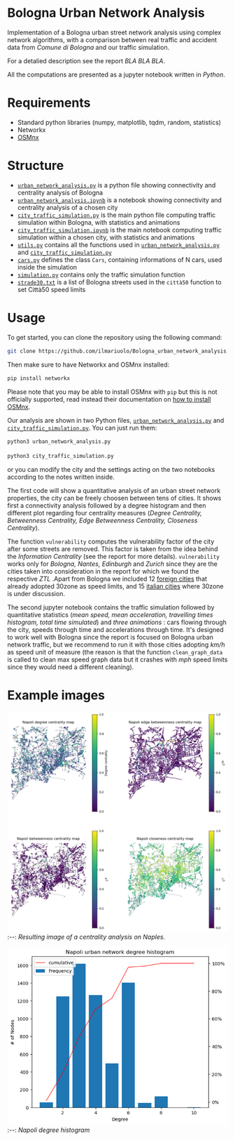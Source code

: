 # Bologna Urban Network Analysis
Implementation of a Bologna urban street network analysis using complex network algorithms, with a comparison between real traffic and accident data from _Comune di Bologna_ and our traffic simulation.

For a detalied description see the report *BLA BLA BLA*.

All the computations are presented as a jupyter notebook written in *Python*.

# Requirements
* Standard python libraries (numpy, matplotlib, tqdm, random, statistics)
* Networkx
* [OSMnx](https://geoffboeing.com/publications/osmnx-complex-street-networks/)

# Structure 
* [`urban_network_analysis.py`](urban_network_analysis.py) is a python file showing connectivity and centrality analysis of Bologna
* [`urban_network_analysis.ipynb`](urban_network_analysis.ipynb) is a notebook showing connectivity and centrality analysis of a chosen city
* [`city_traffic_simulation.py`](city_traffic_simulation.py) is the main python file computing traffic simulation within Bologna, with statistics and animations
* [`city_traffic_simulation.ipynb`](city_traffic_simulation.ipynb) is the main notebook computing traffic simulation within a chosen city, with statistics and animations
* [`utils.py`](utils.py) contains all the functions used in [`urban_network_analysis.py`](urban_network_analysis.py) and [`city_traffic_simulation.py`](city_traffic_simulation.py) 
* [`cars.py`](cars.py) defines the class `Cars`, containing informations of N cars, used inside the simulation
* [`simulation.py`](simulation.py) contains only the traffic simulation function
* [`strade30.txt`](strade30.txt) is a list of Bologna streets used in the `città50` function to set Città50 speed limits

# Usage
To get started, you can clone the repository using the following command:

```bash
git clone https://github.com/ilmariuolo/Bologna_urban_network_analysis.git
```

Then make sure to have Networkx and OSMnx installed:

```bash
pip install networkx
```

Please note that you may be able to install OSMnx with `pip` but this is not officially supported, read instead their documentation on [how to install OSMnx](https://osmnx.readthedocs.io/en/stable/installation.html).

Our analysis are shown in two Python files, [`urban_network_analysis.py`](urban_network_analysis.py) and [`city_traffic_simulation.py`](city_traffic_simulation.py). You can just run them:

```bash
python3 urban_network_analysis.py

python3 city_traffic_simulation.py
```
or you can modify the city and the settings acting on the two notebooks according to the notes written inside.

The first code will show a quantitative analysis of an urban street network properties, the city can be freely choosen between tens of cities. It shows first a connectivity analysis followed by a degree histogram and then different plot regarding four centrality measures (_Degree Centrality, Betweenness Centrality, Edge Betweenness Centrality, Closeness Centrality_). 

The function `vulnerability` computes the vulnerability factor of the city after some streets are removed. This factor is taken from the idea behind the _Information Centrality_ (see the report for more details). `vulnerability` works only for _Bologna, Nantes, Edinburgh_ and _Zurich_ since they are the cities taken into consideration in the report for which we found the respective _ZTL_ .Apart from Bologna we included 12 [foreign cities](https://www.bolognacitta30.it/citta-30-nel-mondo/) that already adopted 30zone as speed limits, and 15 [italian cities](https://www.bolognacitta30.it/citta-30-in-italia/) where 30zone is under discussion.



The second jupyter notebook contains the traffic simulation followed by quantitative statistics (_mean speed, mean acceleration, travelling times histogram, total time simulated_) and _three animations_ : cars flowing through the city, speeds through time and accelerations through time. It's designed to work well with Bologna since the report is focused on Bologna urban network traffic, but we recommend to run it with those cities adopting _km/h_ as speed unit of measure (the reason is that the function `clean_graph_data` is called to clean max speed graph data but it crashes with _mph_ speed limits since they would need a different cleaning).

# Example images

![Napoli centrality analysis](example_images/centrality_analysis_napoli.png)
:--:
*Resulting image of a centrality analysis on Naples.*

![Napoli degree histogram](example_images/degree_histogram_napoli.png)
:--:
*Napoli degree histogram*
